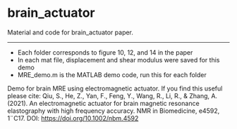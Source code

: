 # brain_actuator
 Material and code for brain_actuator paper.

---


- Each folder corresponds to figure 10, 12, and 14 in the paper
- In each mat file, displacement and shear modulus were saved for this demo  
- MRE_demo.m is the MATLAB demo code, run this for each folder

Demo for brain MRE using electromagnetic actuator. If you find this useful please cite:
	Qiu, S., He, Z., Yan, F., Feng, Y., Wang, R., Li, R., & Zhang, A. (2021). An electromagnetic actuator for brain magnetic resonance elastography with high frequency accuracy. NMR in Biomedicine, e4592, 1¨C17. 
	DOI: https://doi.org/10.1002/nbm.4592